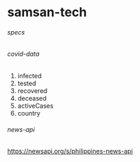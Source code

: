 # samsan-tech

###### specs

###### covid-data
1. infected
2. tested
3. recovered
4. deceased
5. activeCases
6. country

###### news-api
https://newsapi.org/s/philippines-news-api
